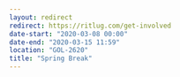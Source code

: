 ```yaml
---
layout: redirect
redirect: https://ritlug.com/get-involved
date-start: "2020-03-08 00:00"
date-end: "2020-03-15 11:59"
location: "GOL-2620"
title: "Spring Break"
---
```

